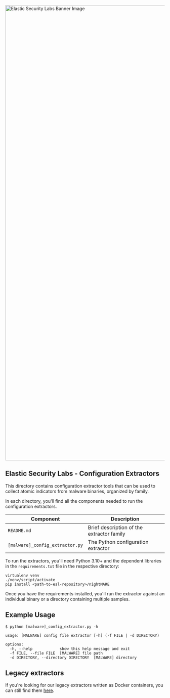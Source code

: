 <img width="1440" alt="Elastic Security Labs Banner Image" src="https://user-images.githubusercontent.com/7442091/234121634-fd2518cf-70cb-4eee-8134-393c1f712bac.png">

## Elastic Security Labs - Configuration Extractors

This directory contains configuration extractor tools that can be used to collect atomic indicators from malware binaries, organized by family.

In each directory, you'll find all the components needed to run the configuration extractors.

| Component                       | Description                               |
| ------------------------------- | ----------------------------------------- |
| `README.md`                     | Brief description of the extractor family |
| `[malware]_config_extractor.py` | The Python configuration extractor        |

To run the extractors, you'll need Python 3.10+ and the dependent libraries in the `requirements.txt` file in the respective directory:

```
virtualenv venv
./venv/script/activate
pip install <path-to-esl-repository>/nightMARE
```

Once you have the requirements installed, you'll run the extractor against an individual binary or a directory containing multiple samples.

## Example Usage

```
$ python [malware]_config_extractor.py -h

usage: [MALWARE] config file extractor [-h] (-f FILE | -d DIRECTORY)

options:
  -h, --help            show this help message and exit
  -f FILE, --file FILE  [MALWARE] file path
  -d DIRECTORY, --directory DIRECTORY  [MALWARE] directory
```

## Legacy extractors

If you're looking for our legacy extractors written as Docker containers, you can still find them [here](https://www.elastic.co/security-labs/tools).

